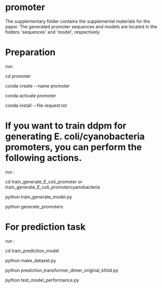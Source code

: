 # promoter
The supplementary folder contains the supplemental materials for the paper.
The generated promoter sequences and models are located in the folders 'sequences' and 'model', respectively.
# Preparation
run:

cd promoter

conda create --name promoter

conda activate promoter

conda install --file request.txt


# If you want to train ddpm for generating E. coli/cyanobacteria promoters, you can perform the following actions.
run :

cd train_generate_E_coli_promoter or train_generate_E_coli_promotercyanobacteria

python train_generate_model.py

python generate_promoters

# For prediction task
run : 

cd train_prediction_model

python make_dataset.py

python prediction_transformer_dimer_original_kfold.py

python test_model_performance.py

